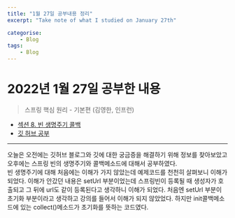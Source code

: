 ```yaml
---
title: "1월 27일 공부내용 정리"
excerpt: "Take note of what I studied on January 27th"

categorise:    
    - Blog
tags:
    - Blog
---
```

# 2022년 1월 27일 공부한 내용
>스프링 핵심 원리 - 기본편 (김영한, 인프런)
* [섹션 8. 빈 생명주기 콜백](https://funny-gourd-490.notion.site/143a2142025541a5aa420942b8dc86b3)
* [깃 허브 공부](https://funny-gourd-490.notion.site/b955ab5a7dce41bca02818cfa89e1ab0)
---
오늘은 오전에는 깃허브 블로그와 깃에 대한 궁금증을 해결하기 위해 정보를 찾아보았고 오후에는 스프링 빈의 생명주기와 콜백메소드에 대해서 공부하였다.  
빈 생명주기에 대해 처음에는 이해가 가지 않았는데 예제코드를 천천히 살펴보니 이해가 되었다. 
이해가 안갔던 내용은 setUrl 부분이었는데 스프링빈이 등록될 때 생성자가 호출되고 그 뒤에 url도 같이 등록된다고 생각하니 이해가 되었다. 
처음엔 setUrl 부분이 초기화 부분이라고 생각하고 강의를 들어서 이해가 되지 않았었다. 하지만 init콜백메소드에 있는 collect()메소드가 초기화를 뜻하는 코드였다.